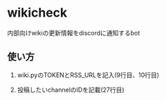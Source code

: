 # wikicheck
内部向けwikiの更新情報をdiscordに通知するbot
## 使い方
  1. wiki.pyのTOKENとRSS_URLを記入(9行目、10行目)
 
  1. 投稿したいchannelのIDを記載(27行目)
